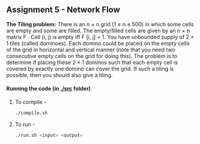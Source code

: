 ## Assignment 5 - Network Flow

**The Tiling problem:** There is an n × n grid (1 ≤ n ≤ 500) in which some cells are empty and some are filled. The empty/filled cells are given by an n × n matrix F . Cell (i, j) is empty iff F [i, j] = 1. You have unbounded supply of 2 × 1 tiles (called dominoes). Each domino could be placed on the empty cells of the grid in horizontal and vertical manner (note that you need two consecutive empty cells on the grid for doing this). The problem is to determine if placing these 2 × 1 dominos such that each empty cell is covered by exactly one domino can cover the grid. If such a tiling is possible, then you should also give a tiling.

#### Running the code (in [./src](./src) folder)

1. To compile -

    ```bash
    ./compile.sh
    ```

2. To run - 

    ```bash
    ./run.sh <input> <output>
    ```